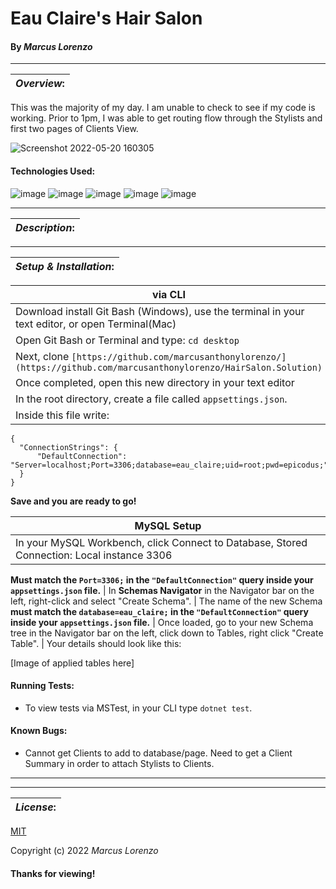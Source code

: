 # Eau Claire's Hair Salon
#### By _**Marcus Lorenzo**_
---


| **_Overview_:** |
|---|

This was the majority of my day. I am unable to check to see if my code is working. Prior to 1pm, I was able to get routing flow through the Stylists and first two pages of Clients View.

![Screenshot 2022-05-20 160305](https://user-images.githubusercontent.com/100096239/169623131-73f4e580-4692-4a0c-85de-a1a49bf3c304.jpg)


#### Technologies Used:
![image](https://img.shields.io/badge/C%23-239120?style=for-the-badge&logo=c-sharp&logoColor=white)
![image](https://img.shields.io/badge/MySQL-005C84?style=for-the-badge&logo=mysql&logoColor=white)
![image](https://img.shields.io/badge/HTML5-E34F26?style=for-the-badge&logo=html5&logoColor=white)  ![image](https://img.shields.io/badge/CSS3-1572B6?style=for-the-badge&logo=css3&logoColor=white)
![image](https://img.shields.io/badge/GIT-E44C30?style=for-the-badge&logo=git&logoColor=white)

---


| **_Description_:** |
|---|

---

| **_Setup & Installation_:** |
|---|

|   via CLI   |
|---|
| Download install Git Bash (Windows), use the terminal in your text editor, or open Terminal(Mac) 
| Open Git Bash or Terminal and type: `cd desktop` 
| Next, clone `[https://github.com/marcusanthonylorenzo/](https://github.com/marcusanthonylorenzo/HairSalon.Solution)` 
| Once completed, open this new directory in your text editor
| In the root directory, create a file called `appsettings.json`.
| Inside this file write:
```
{
  "ConnectionStrings": {
      "DefaultConnection": "Server=localhost;Port=3306;database=eau_claire;uid=root;pwd=epicodus;"
  }
}
```
**Save and you are ready to go!**

 
|  MySQL Setup  |
|---|
| In your MySQL Workbench, click Connect to Database, Stored Connection:  Local instance 3306
**Must match the `Port=3306;` in the `"DefaultConnection"` query inside your `appsettings.json` file.**
| In **Schemas Navigator** in the Navigator bar on the left, right-click and select "Create Schema".
| The name of the new Schema **must match the `database=eau_claire;` in the `"DefaultConnection"` query inside your `appsettings.json` file.**
| Once loaded, go to your new Schema tree in the Navigator bar on the left, click down to Tables, right click "Create Table".
| Your details should look like this:

[Image of applied tables here]

#### Running Tests:
- To view tests via MSTest, in your CLI type `dotnet test`.

#### Known Bugs:
* Cannot get Clients to add to database/page. Need to get a Client Summary in order to attach Stylists to Clients.

---

---
| **_License_:** |
|---|

[MIT]()

Copyright (c) 2022 _Marcus Lorenzo_


#### Thanks for viewing!
